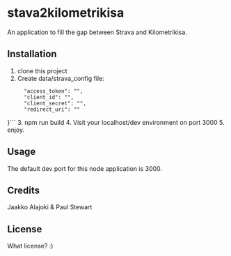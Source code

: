 # stava2kilometrikisa

An application to fill the gap between Strava and Kilometrikisa.

## Installation

1. clone this project
2. Create data/strava_config file:
   ```{
     "access_token": "",
     "client_id": "",
     "client_secret": "",
     "redirect_uri": ""
  }```
3. npm run build
4. Visit your localhost/dev environment on port 3000
5. enjoy.

## Usage

The default dev port for this node application is 3000.

## Credits

Jaakko Alajoki & Paul Stewart

## License

What license? :)
